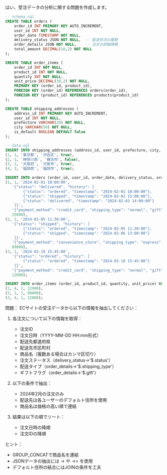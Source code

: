 はい、受注データの分析に関する問題を作成します。

```sql
-- schema.sql
CREATE TABLE orders (
    order_id INT PRIMARY KEY AUTO_INCREMENT,
    user_id INT NOT NULL,
    order_date TIMESTAMP NOT NULL,
    delivery_status JSON NOT NULL,  -- 配送状況の履歴
    order_details JSON NOT NULL,    -- 注文の詳細情報
    total_amount DECIMAL(10,2) NOT NULL
);

CREATE TABLE order_items (
    order_id INT NOT NULL,
    product_id INT NOT NULL,
    quantity INT NOT NULL,
    unit_price DECIMAL(10,2) NOT NULL,
    PRIMARY KEY (order_id, product_id),
    FOREIGN KEY (order_id) REFERENCES orders(order_id),
    FOREIGN KEY (product_id) REFERENCES products(product_id)
);

CREATE TABLE shipping_addresses (
    address_id INT PRIMARY KEY AUTO_INCREMENT,
    user_id INT NOT NULL,
    prefecture VARCHAR(20) NOT NULL,
    city VARCHAR(50) NOT NULL,
    is_default BOOLEAN DEFAULT false
);
```

```sql
-- data.sql
INSERT INTO shipping_addresses (address_id, user_id, prefecture, city, is_default) VALUES
(1, 1, '東京都', '渋谷区', true),
(2, 1, '神奈川県', '横浜市', false),
(3, 2, '大阪府', '大阪市', true),
(4, 3, '福岡県', '福岡市', true);

INSERT INTO orders (order_id, user_id, order_date, delivery_status, order_details, total_amount) VALUES
(1, 1, '2024-02-01 10:00:00', 
   '{"status": "delivered", "history": [
        {"status": "ordered", "timestamp": "2024-02-01 10:00:00"},
        {"status": "shipped", "timestamp": "2024-02-02 15:00:00"},
        {"status": "delivered", "timestamp": "2024-02-03 14:00:00"}
    ]}',
   '{"payment_method": "credit_card", "shipping_type": "normal", "gift": false}',
   25800),
(2, 2, '2024-02-05 11:30:00',
   '{"status": "shipped", "history": [
        {"status": "ordered", "timestamp": "2024-02-05 11:30:00"},
        {"status": "shipped", "timestamp": "2024-02-06 13:00:00"}
    ]}',
   '{"payment_method": "convenience_store", "shipping_type": "express", "gift": true}',
   89800),
(3, 1, '2024-02-10 15:45:00',
   '{"status": "ordered", "history": [
        {"status": "ordered", "timestamp": "2024-02-10 15:45:00"}
    ]}',
   '{"payment_method": "credit_card", "shipping_type": "normal", "gift": false}',
   12800);

INSERT INTO order_items (order_id, product_id, quantity, unit_price) VALUES
(1, 4, 2, 12900),
(2, 1, 1, 89800),
(3, 4, 1, 12800);
```

問題：
ECサイトの受注データから以下の情報を抽出してください：

1. 各注文について以下の情報を取得：
   - 注文ID
   - 注文日時（YYYY-MM-DD HH:mm形式）
   - 配送先都道府県
   - 配送先市区町村
   - 商品名（複数ある場合はカンマ区切り）
   - 注文ステータス（delivery_status->'$.status'）
   - 配送タイプ（order_details->'$.shipping_type'）
   - ギフトフラグ（order_details->'$.gift'）

2. 以下の条件で抽出：
   - 2024年2月の注文のみ
   - 配送先は各ユーザーのデフォルト住所を使用
   - 商品名は価格の高い順で連結

3. 結果は以下の順でソート：
   - 注文日時の降順
   - 注文IDの降順

ヒント：
- GROUP_CONCATで商品名を連結
- JSONデータの抽出には -> や ->> を使用
- デフォルト住所の結合にはJOINの条件を工夫
